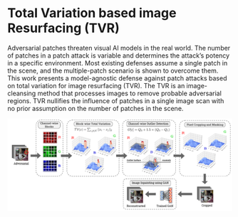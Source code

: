 # Total Variation based image Resurfacing (TVR)

Adversarial patches threaten visual AI models in the real world. The number of patches in a patch attack is variable and determines the attack’s potency in a specific environment. Most existing defenses assume a single patch in the scene, and the multiple-patch scenario is shown to overcome them. This work presents a model-agnostic defense against patch attacks based on total variation for image resurfacing (TVR). The TVR is an image-cleansing method that processes images to remove probable adversarial regions. TVR nullifies the influence of patches in a single image scan with no prior assumption on the number of patches in the scene. 

<img src="./Figures/TVD.PNG"/> 

